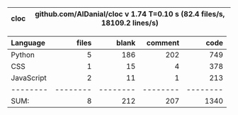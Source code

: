 cloc|github.com/AlDanial/cloc v 1.74  T=0.10 s (82.4 files/s, 18109.2 lines/s)
--- | ---

Language|files|blank|comment|code
:-------|-------:|-------:|-------:|-------:
Python|5|186|202|749
CSS|1|15|4|378
JavaScript|2|11|1|213
--------|--------|--------|--------|--------
SUM:|8|212|207|1340
